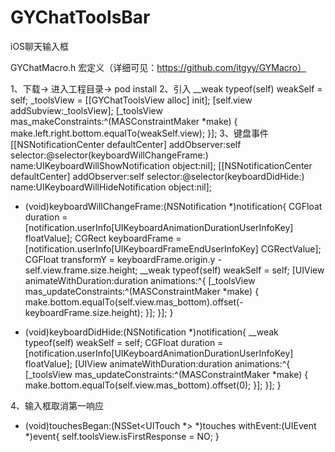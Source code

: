 # GYChatToolsBar
iOS聊天输入框

GYChatMacro.h 
  宏定义（详细可见：https://github.com/itgyy/GYMacro）

1、下载-> 进入工程目录-> pod install
2、引入
    __weak typeof(self) weakSelf = self;
    _toolsView = [[GYChatToolsView alloc] init];
    [self.view addSubview:_toolsView];
    [_toolsView mas_makeConstraints:^(MASConstraintMaker *make) {
        make.left.right.bottom.equalTo(weakSelf.view);
    }];
 3、键盘事件
    [[NSNotificationCenter defaultCenter] addObserver:self selector:@selector(keyboardWillChangeFrame:) name:UIKeyboardWillShowNotification object:nil];
    [[NSNotificationCenter defaultCenter] addObserver:self selector:@selector(keyboardDidHide:) name:UIKeyboardWillHideNotification object:nil];

- (void)keyboardWillChangeFrame:(NSNotification *)notification{
    CGFloat duration = [notification.userInfo[UIKeyboardAnimationDurationUserInfoKey] floatValue];
    CGRect keyboardFrame = [notification.userInfo[UIKeyboardFrameEndUserInfoKey] CGRectValue];
    CGFloat transformY = keyboardFrame.origin.y - self.view.frame.size.height;
    __weak typeof(self) weakSelf = self;
    [UIView animateWithDuration:duration animations:^{
        [_toolsView mas_updateConstraints:^(MASConstraintMaker *make) {
            make.bottom.equalTo(self.view.mas_bottom).offset(-keyboardFrame.size.height);
        }];
    }];
}

- (void)keyboardDidHide:(NSNotification *)notification{
    __weak typeof(self) weakSelf = self;
    CGFloat duration = [notification.userInfo[UIKeyboardAnimationDurationUserInfoKey] floatValue];
    [UIView animateWithDuration:duration animations:^{
        [_toolsView mas_updateConstraints:^(MASConstraintMaker *make) {
            make.bottom.equalTo(self.view.mas_bottom).offset(0);
        }];
    }];
}

4、输入框取消第一响应
- (void)touchesBegan:(NSSet<UITouch *> *)touches withEvent:(UIEvent *)event{
    self.toolsView.isFirstResponse = NO;
}



